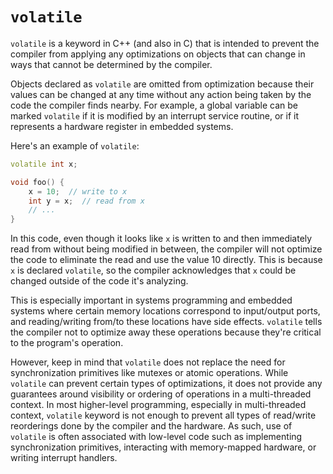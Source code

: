 # `volatile`

`volatile` is a keyword in C++ (and also in C) that is intended to prevent the compiler from applying any optimizations on objects that can change in ways that cannot be determined by the compiler.

Objects declared as `volatile` are omitted from optimization because their values can be changed at any time without any action being taken by the code the compiler finds nearby. For example, a global variable can be marked `volatile` if it is modified by an interrupt service routine, or if it represents a hardware register in embedded systems.

Here's an example of `volatile`:

```cpp
volatile int x;

void foo() {
    x = 10;  // write to x
    int y = x;  // read from x
    // ...
}
```

In this code, even though it looks like `x` is written to and then immediately read from without being modified in between, the compiler will not optimize the code to eliminate the read and use the value 10 directly. This is because `x` is declared `volatile`, so the compiler acknowledges that `x` could be changed outside of the code it's analyzing.

This is especially important in systems programming and embedded systems where certain memory locations correspond to input/output ports, and reading/writing from/to these locations have side effects. `volatile` tells the compiler not to optimize away these operations because they're critical to the program's operation.

However, keep in mind that `volatile` does not replace the need for synchronization primitives like mutexes or atomic operations. While `volatile` can prevent certain types of optimizations, it does not provide any guarantees around visibility or ordering of operations in a multi-threaded context. In most higher-level programming, especially in multi-threaded context, `volatile` keyword is not enough to prevent all types of read/write reorderings done by the compiler and the hardware. As such, use of `volatile` is often associated with low-level code such as implementing synchronization primitives, interacting with memory-mapped hardware, or writing interrupt handlers.